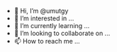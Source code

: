 - 👋 Hi, I’m @umutgy
- 👀 I’m interested in ...
- 🌱 I’m currently learning ...
- 💞️ I’m looking to collaborate on ...
- 📫 How to reach me ...

<!---
umutgy/umutgy is a ✨ special ✨ repository because its `README.md` (this file) appears on your GitHub profile.
You can click the Preview link to take a look at your changes.
--->
